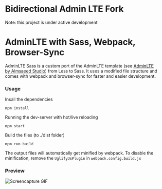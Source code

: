 # Bidirectional Admin LTE Fork
Note: this project is under active development

AdminLTE with Sass, Webpack, Browser-Sync
============

AdminLTE Sass is a custom port of the AdminLTE template (see [AdminLTE by Almsaeed Studio](https://github.com/almasaeed2010/AdminLTE)) from Less to Sass. It uses a modified file structure and comes with webpack and browser-sync for faster and easier development.

### Usage

Insall the dependencies
```
npm install
```

Running the dev-server with hot/live reloading
```
npm start
```

Build the files (to ./dist folder)
```
npm run build
```

The output files will automatically get minified by webpack. To disable the minification, remove the ```UglifyJsPlugin``` in ```webpack.config.build.js```


### Preview

![Screencapture GIF](demo.gif)